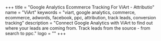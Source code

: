 +++
title = "Google Analytics Ecommerce Tracking For ViArt - Attributio"
name = "ViArt"
keywords = "viart, google analytics, commerce, ecommerce, adwords, facebook, ppc, attribution, track leads, conversion tracking"
description = "Connect Google Analytics with ViArt to find out where your leads are coming from. Track leads from the source - from search to ppc."
logo = ""
+++
